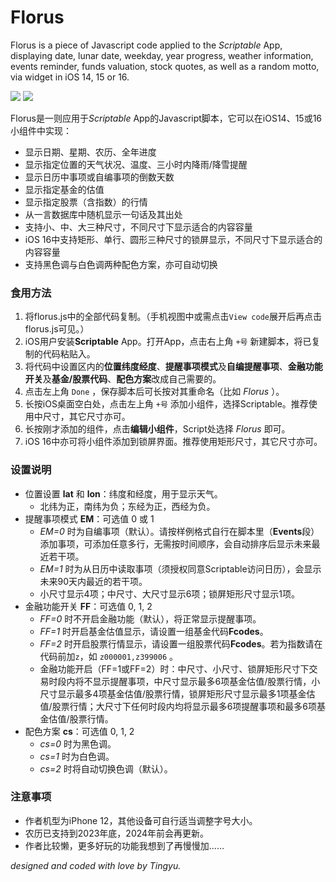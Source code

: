 # Florus

Florus is a piece of Javascript code applied to the *Scriptable* App, displaying date, lunar date, weekday, year progress, weather information, events reminder, funds valuation, stock quotes, as well as a random motto, via widget in iOS 14, 15 or 16.

![](https://wt365.github.io/lib/florus/screenshot1.jpg)
![](https://wt365.github.io/lib/florus/screenshot2.jpg)

Florus是一则应用于*Scriptable* App的Javascript脚本，它可以在iOS14、15或16小组件中实现：

* 显示日期、星期、农历、全年进度
* 显示指定位置的天气状况、温度、三小时内降雨/降雪提醒
* 显示日历中事项或自编事项的倒数天数
* 显示指定基金的估值
* 显示指定股票（含指数）的行情
* 从一言数据库中随机显示一句话及其出处
* 支持小、中、大三种尺寸，不同尺寸下显示适合的内容容量
* iOS 16中支持矩形、单行、圆形三种尺寸的锁屏显示，不同尺寸下显示适合的内容容量
* 支持黑色调与白色调两种配色方案，亦可自动切换

### 食用方法

1. 将florus.js中的全部代码复制。（手机视图中或需点击`View code`展开后再点击florus.js可见。）
2. iOS用户安装**Scriptable** App。打开App，点击右上角 `+号` 新建脚本，将已复制的代码粘贴入。
3. 将代码中设置区内的**位置纬度经度**、**提醒事项模式**及**自编提醒事项**、**金融功能开关**及**基金/股票代码**、**配色方案**改成自己需要的。
4. 点击左上角 `Done` ，保存脚本后可长按对其重命名（比如 *Florus* ）。
5. 长按iOS桌面空白处，点击左上角 `+号` 添加小组件，选择Scriptable。推荐使用中尺寸，其它尺寸亦可。
6. 长按刚才添加的组件，点击**编辑小组件**，Script处选择 *Florus* 即可。
7. iOS 16中亦可将小组件添加到锁屏界面。推荐使用矩形尺寸，其它尺寸亦可。

### 设置说明

* 位置设置 **lat** 和 **lon**：纬度和经度，用于显示天气。
	* 北纬为正，南纬为负；东经为正，西经为负。
* 提醒事项模式 **EM**：可选值 0 或 1
	* *EM=0* 时为自编事项（默认）。请按样例格式自行在脚本里（**Events**段）添加事项，可添加任意多行，无需按时间顺序，会自动排序后显示未来最近若干项。
	* *EM=1* 时为从日历中读取事项（须授权同意Scriptable访问日历），会显示未来90天内最近的若干项。
	* 小尺寸显示4项；中尺寸、大尺寸显示6项；锁屏矩形尺寸显示1项。
* 金融功能开关 **FF**：可选值 0, 1, 2
	* *FF=0* 时不开启金融功能（默认），将正常显示提醒事项。
	* *FF=1* 时开启基金估值显示，请设置一组基金代码**Fcodes**。
	* *FF=2* 时开启股票行情显示，请设置一组股票代码**Fcodes**。若为指数请在代码前加`z`，如 `z000001,z399006` 。
	* 金融功能开启（FF=1或FF=2）时：中尺寸、小尺寸、锁屏矩形尺寸下交易时段内将不显示提醒事项，中尺寸显示最多6项基金估值/股票行情，小尺寸显示最多4项基金估值/股票行情，锁屏矩形尺寸显示最多1项基金估值/股票行情；大尺寸下任何时段内均将显示最多6项提醒事项和最多6项基金估值/股票行情。
* 配色方案 **cs**：可选值 0, 1, 2
	* *cs=0* 时为黑色调。
	* *cs=1* 时为白色调。
	* *cs=2* 时将自动切换色调（默认）。

### 注意事项

* 作者机型为iPhone 12，其他设备可自行适当调整字号大小。
* 农历已支持到2023年底，2024年前会再更新。
* 作者比较懒，更多好玩的功能我想到了再慢慢加……

*designed and coded with love by Tingyu.*